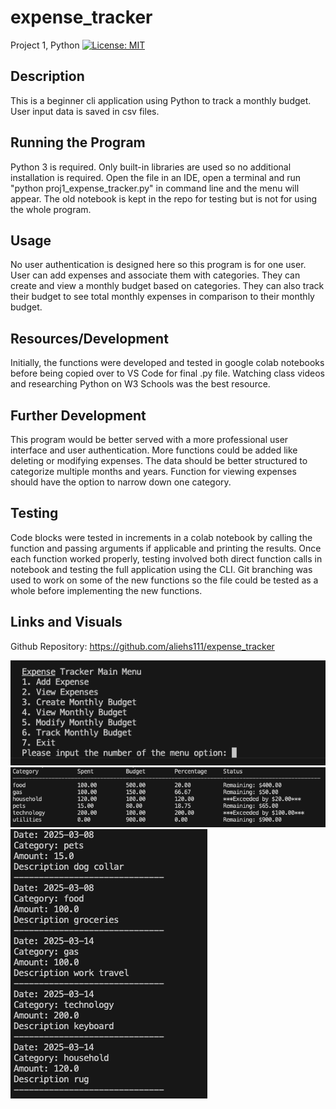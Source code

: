 # expense_tracker
Project 1, Python
[![License: MIT](https://img.shields.io/badge/License-MIT-yellow.svg)](https://opensource.org/licenses/MIT)
## Description
This is a beginner cli application using Python to track a monthly budget.  User input data is saved in csv files.
## Running the Program
Python 3 is required.  Only built-in libraries are used so no additional installation is required.  Open the file in an IDE, open a terminal and run "python proj1_expense_tracker.py" in command line and the menu will appear. The old notebook is kept in the repo for testing but is not for using the whole program.
## Usage
No user authentication is designed here so this program is for one user.  User can add expenses and associate them with categories.  They can create and view a monthly budget based on categories. They can also track their budget to see total monthly expenses in comparison to their monthly budget.
## Resources/Development
Initially, the functions were developed and tested in google colab notebooks before being copied over to VS Code for final .py file.  Watching class videos and researching Python on W3 Schools was the best resource.
## Further Development
This program would be better served with a more professional user interface and user authentication.  More functions could be added like deleting or modifying expenses.  The data should be better structured to categorize multiple months and years.  Function for viewing expenses should have the option to narrow down one category.
## Testing
Code blocks were tested in increments in a colab notebook by calling the function and passing arguments if applicable and printing the results.  Once each function worked properly, testing involved both direct function calls in notebook and testing the full application using the CLI.  Git branching was used to work on some of the new functions so the file could be tested as a whole before implementing the new functions.
## Links and Visuals
Github Repository: https://github.com/aliehs111/expense_tracker

![Alt text](assets/screenshot_menu.png)
![Alt text](assets/screenshot_track.png)
![Alt text](assets/screenshot_expenses.png)